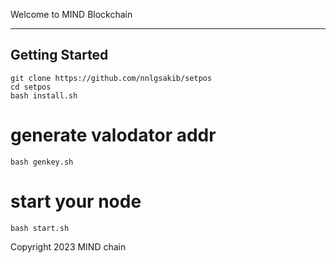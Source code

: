 Welcome to MIND Blockchain

---
## Getting Started



```
git clone https://github.com/nnlgsakib/setpos
cd setpos
bash install.sh
```

# generate valodator addr 




```bash genkey.sh```



# start your node 

```
bash start.sh 
```



Copyright 2023 MIND chain 


